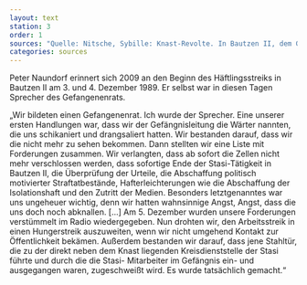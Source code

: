 ```yaml
---
layout: text
station: 3
order: 1
sources: "Quelle: Nitsche, Sybille: Knast-Revolte. In Bautzen II, dem Gef&auml;ngnis f&uuml;r politisch Inhaftierte, treten die H&auml;ftlinge in einen Hungerstreik und gr&uuml;nden einen Gefangenenrat, in: Links, Christop/ Nitsche, Sybille/ Taffelt, Antje (Hg.): Das wunderbare Jahr der Anarchie. Von der Kraft des zivilen Ungehorsam 1989/90, Berlin 2009, S. 84-90."
categories: sources
---
```

Peter Naundorf erinnert sich 2009 an den Beginn des H&auml;ftlingsstreiks in Bautzen II am 3. und 4. Dezember 1989. Er selbst war in diesen Tagen Sprecher des Gefangenenrats.

&#8222;Wir bildeten einen Gefangenenrat. Ich wurde der Sprecher. Eine unserer ersten Handlungen war, dass wir der Gef&auml;ngnisleitung die W&auml;rter nannten, die uns schikaniert und drangsaliert hatten. Wir bestanden darauf, dass wir die nicht mehr zu sehen bekommen. Dann stellten wir eine Liste mit Forderungen zusammen. Wir verlangten, dass ab sofort die Zellen nicht mehr verschlossen werden, dass sofortige Ende der Stasi-T&auml;tigkeit in Bautzen II, die &Uuml;berpr&uuml;fung der Urteile, die Abschaffung politisch motivierter Straftatbest&auml;nde, Hafterleichterungen wie die Abschaffung der Isolationshaft und den Zutritt der Medien. Besonders letztgenanntes war uns ungeheuer wichtig, denn wir hatten wahnsinnige Angst, Angst, dass die uns doch noch abknallen. [...]
Am 5. Dezember wurden unsere Forderungen verst&uuml;mmelt im Radio wiedergegeben. Nun drohten wir, den Arbeitsstreik in einen Hungerstreik auszuweiten, wenn wir nicht umgehend Kontakt zur &Ouml;ffentlichkeit bek&auml;men. Au&szlig;erdem bestanden wir darauf, dass jene Stahlt&uuml;r, die zu der direkt neben dem Knast liegenden Kreisdienststelle der Stasi f&uuml;hrte und durch die die Stasi- Mitarbeiter im Gef&auml;ngnis ein- und ausgegangen waren, zugeschwei&szlig;t wird. Es wurde tats&auml;chlich gemacht.&ldquo;